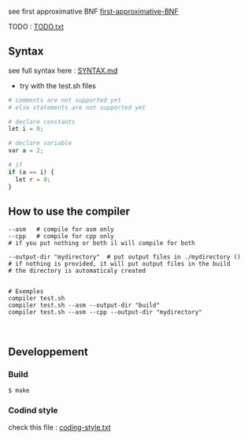 see first approximative BNF [first-approximative-BNF](./docs/first-approximative-BNF.txt)

TODO : [TODO.txt](TODO.txt)


## Syntax 

see full syntax here : [SYNTAX.md](./docs/SYNTAX.md)

- try with the test.sh files

```python
# comments are not supported yet
# else statements are not supported yet

# declare constants
let i = 0;  

# declare variable
var a = 2; 

# if 
if (a == i) {
  let r = 0;
}
```


## How to use the compiler
```shell
--asm   # compile for asm only
--cpp   # compile for cpp only
# if you put nothing or both il will compile for both

--output-dir "mydirectory"  # put output files in ./mydirectory ()
# if nothing is provided, it will put output files in the build
# the directory is automaticaly created


# Exemples
compiler test.sh
compiler test.sh --asm --output-dir "build"
compiler test.sh --asm --cpp --output-dir "mydirectory" 
``` 

<br>

## Developpement

### Build 
``` 
$ make
``` 

### Codind style

check this file : [coding-style.txt](./docs/coding-style.txt)